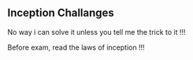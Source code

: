 Inception Challanges
------------------------

No way i can solve it unless you tell me the trick to it !!!

Before exam, read the laws of inception !!!